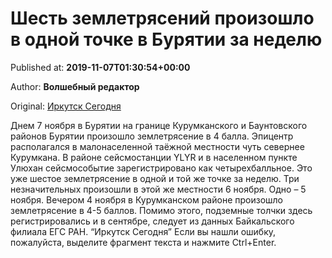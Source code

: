 
# Шесть землетрясений произошло в одной точке в Бурятии за неделю

Published at: **2019-11-07T01:30:54+00:00**

Author: **Волшебный редактор**

Original: [Иркутск Сегодня](https://irk.today/2019/11/07/shest-zemletrjasenij-proizoshlo-v-odnoj-tochke-v-burjatii-za-nedelju/)

Днем 7 ноября в Бурятии на границе Курумканского и Баунтовского районов Бурятии произошло землетрясение в 4 балла. Эпицентр располагался в малонаселенной таёжной местности чуть севернее Курумкана. В районе сейсмостанции YLYR и в населенном пункте Улюхан сейсмособытие зарегистрировано как четырехбалльное.
Это уже шестое землетрясение в одной и той же точке за неделю. Три незначительных произошли в этой же местности 6 ноября. Одно – 5 ноября. Вечером 4 ноября в Курумканском районе произошло землетрясение в 4-5 баллов.
Помимо этого, подземные толчки здесь регистрировались и в сентябре, следует из данных Байкальского филиала ЕГС РАН.
“Иркутск Сегодня”
Если вы нашли ошибку, пожалуйста, выделите фрагмент текста и нажмите Ctrl+Enter.
